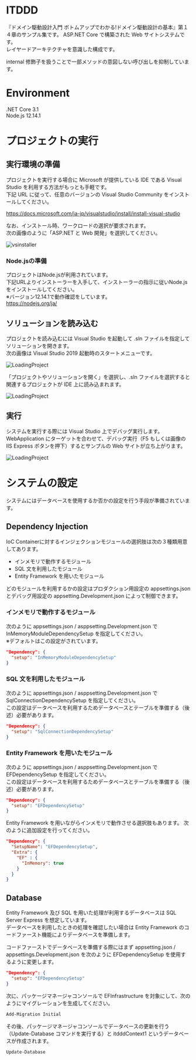# ITDDD

『ドメイン駆動設計入門 ボトムアップでわかる!ドメイン駆動設計の基本』第１４章のサンプル集です。
ASP.NET Core で構築された Web サイトシステムです。  
レイヤードアーキテクチャを意識した構成です。  

internal 修飾子を扱うことで一部メソッドの意図しない呼び出しを抑制しています。   

# Environment

.NET Core 3.1  
Node.js 12.14.1

# プロジェクトの実行

## 実行環境の準備

プロジェクトを実行する場合に Microsoft が提供している IDE である Visual Studio を利用する方法がもっとも手軽です。  
下記 URL に従って、任意のバージョンの Visual Studio Community をインストールしてください。

https://docs.microsoft.com/ja-jp/visualstudio/install/install-visual-studio

なお、インストール時、ワークロードの選択が要求されます。  
次の画像のように「ASP.NET と Web 開発」を選択してください。

![vsinstaller](https://github.com/nrslib/itddd/blob/images/vs_installer.png)

### Node.jsの準備

プロジェクトはNode.jsが利用されています。  
下記URLよりインストーラーを入手して、インストーラーの指示に従いNode.jsをインストールしてください。  
※バージョン12.14.1で動作確認をしています。  
https://nodejs.org/ja/

## ソリューションを読み込む

プロジェクトを読み込むには Visual Studio を起動して .sln ファイルを指定してソリューションを開きます。  
次の画像は Visual Studio 2019 起動時のスタートメニューです。  

![LoadingProject](https://github.com/nrslib/itddd/blob/images/load_project_1.png)

「プロジェクトやソリューションを開く」を選択し、.sln ファイルを選択すると関連するプロジェクトが IDE 上に読み込まれます。  

![LoadingProject](https://github.com/nrslib/itddd/blob/images/load_project_2.png)

## 実行

システムを実行する際には Visual Studio 上でデバッグ実行します。  
WebApplication にターゲットを合わせて、デバッグ実行（F5 もしくは画像の IIS Express ボタンを押下）するとサンプルの Web サイトが立ち上がります。  

![LoadingProject](https://github.com/nrslib/itddd/blob/images/load_project_3.png)

# システムの設定

システムにはデータベースを使用するか否かの設定を行う手段が準備されています。  

## Dependency Injection

IoC Containerに対するインジェクションモジュールの選択肢は次の３種類用意してあります。  

 - インメモリで動作するモジュール
 - SQL 文を利用したモジュール
 - Entity Framework を用いたモジュール
 
どのモジュールを利用するかの設定はプロダクション用設定の appsettings.json とデバッグ用設定の appsetting.Development.json によって制御できます。  

### インメモリで動作するモジュール

次のように appsettings.json / asppsetting.Development.json で InMemoryModuleDependencySetup を指定してください。  
※デフォルトはこの設定がされています。  

```json
"Dependency": {
  "setup": "InMemoryModuleDependencySetup"
}
```

### SQL 文を利用したモジュール

次のように appsettings.json / asppsetting.Development.json で SqlConnectionDependencySetup を指定してください。  
この設定はデータベースを利用するためデータベースとテーブルを準備する（後述）必要があります。  

```json
"Dependency": {
  "setup": "SqlConnectionDependencySetup"
}
```

### Entity Framework を用いたモジュール

次のように appsettings.json / asppsetting.Development.json で EFDependencySetup を指定してください。  
この設定はデータベースを利用するためデータベースとテーブルを準備する（後述）必要があります。  

```json
"Dependency": {
  "setup": "EFDependencySetup"
}
```

Entity Framework を用いながらインメモリで動作させる選択肢もあります。
次のように追加設定を行ってください。

```json
"Dependency": {
  "SetupName": "EFDependencySetup",
  "Extra": {
    "EF" : {
      "InMemory": true 
    } 
  }
}
```

## Database

Entity Framework 及び SQL を用いた処理が利用するデータベースは SQL Server Express を想定しています。  
データベースを利用したときの処理を確認したい場合は Entity Framework のコードファースト機能によりデータベースを準備します。  

コードファーストでデータベースを準備する際にはまず appsetting.json / appsettings.Development.json を次のように EFDependencySetup を使用するように変更します。  

```json
"Dependency": {
  "setup": "EFDependencySetup"
}
```

次に、パッケージマネージャコンソールで EFInfrastructure を対象にして、次のようにマイグレーションを生成してください。  

```Powershell
Add-Migration Initial
```

その後、パッケージマネージャコンソールでデータベースの更新を行う（Update-Database コマンドを実行する）と itdddContext1 というデータベースが作成されます。  

```Powershell
Update-Database
```
